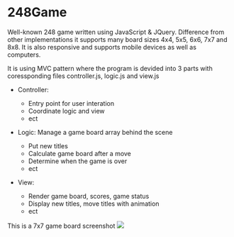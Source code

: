 # 248Game
Well-known 248 game written using JavaScript &amp; JQuery. Difference from other implementations it supports many board sizes 4x4, 5x5, 6x6, 7x7 and 8x8. It is also responsive and supports mobile devices as well as computers.

It is using MVC pattern where the program is devided into 3 parts with coressponding files controller.js, logic.js and view.js
  - Controller:
      - Entry point for user interation
      - Coordinate logic and view
      - ect

  - Logic: Manage a game board array behind the scene
      - Put new titles
      - Calculate game board after a move
      - Determine when the game is over
      - ect

  - View:
      - Render game board, scores, game status
      - Display new titles, move titles with animation
      - ect

This is a 7x7 game board screenshot
<img src="248Game.jpg">

